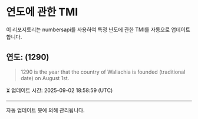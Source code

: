 
# 연도에 관한 TMI

이 리포지토리는 numbersapi를 사용하여 특정 년도에 관한 TMI를 자동으로 업데이트합니다.

## 연도: (1290)
> 1290 is the year that the country of Wallachia is founded (traditional date) on August 1st.

⏳ 업데이트 시간: 2025-09-02 18:58:59 (UTC)

---
자동 업데이트 봇에 의해 관리됩니다.
